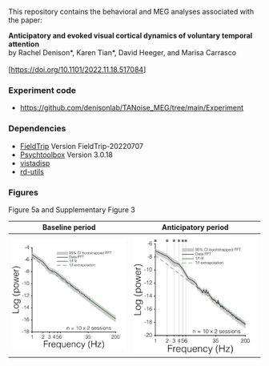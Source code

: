 This repository contains the behavioral and MEG analyses associated with the paper:<br>

<strong>Anticipatory and evoked visual cortical dynamics of voluntary temporal attention</strong><br> by Rachel Denison\*, Karen Tian\*, David Heeger, and Marisa Carrasco<br><br> <a href="https://www.biorxiv.org/content/10.1101/2022.11.18.517084v3" target="_blank">[<https://doi.org/10.1101/2022.11.18.517084>]</a><br>

### Experiment code

-   <https://github.com/denisonlab/TANoise_MEG/tree/main/Experiment>

### Dependencies

-   [FieldTrip](https://www.fieldtriptoolbox.org/) Version FieldTrip-20220707
-   [Psychtoolbox](http://psychtoolbox.org/) Version 3.0.18
-   [vistadisp](https://github.com/vistalab/vistadisp)
-   [rd-utils](https://github.com/racheldenison/rd-utils)

### Figures

Figure 5a and Supplementary Figure 3

|                                  Baseline period                                   |                              Anticipatory period                               |
|:----------------------------------:|:----------------------------------:|
| ![](manuscriptFigures/figs/meg_manuscriptFigs_bootstrappedFFT_pow_t-1499--499.svg) | ![](manuscriptFigures/figs/meg_manuscriptFigs_bootstrappedFFT_pow_t1-1000.svg) |
